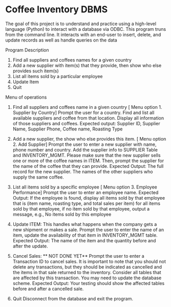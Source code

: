 # Coffee Inventory DBMS
The goal of this project is to understand and practice using a high-level language (Python) to interact with a database via ODBC. This program truns from the command line. It interacts with an end-user to insert, delete, and update records as well as handle queries on the data

Program Description
1) Find all suppliers and coffees names for a given country
2) Add a new supplier with item(s) that they provide, then show who else provides such item(s)
3) List all items sold by a particular employee
4) Update Item
5) Quit

Menu of operations

1) Find all suppliers and coffees name in a given country [ Menu option 1. Supplier by Country] Prompt the user for a country. Find and list all available suppliers and coffee from that location. Display all information of those suppliers and coffees.
Expected output:
Supplier ID, Supplier Name, Supplier Phone, Coffee name, Roasting Type

2) Add a new supplier, the show who else provides this item. [ Menu option 2. Add Supplier] Prompt the user to enter a new supplier with name, phone number and country. Add the supplier info to SUPPLIER Table and INVENTORY_MGMT. Please make sure that the new supplier sells one or more of the coffee names in ITEM. Then, prompt the supplier for the name of the coffee that they can provide.
Expected Output:
The full record for the new supplier.
The names of the other suppliers who supply the same coffee.

3) List all items sold by a specific employee [ Menu option 3. Employee Performance] Prompt the user to enter an employee name.
Expected Output:
If the employee is found, display all items sold by that employee that is (item name, roasting type, and total sales per item) for all items sold by that employee, if no item sold by that employee, output a message, e.g., No items sold by this employee

4) Update ITEM: This handles what happens when the company gets a new shipment or makes a sale. Prompt the user to enter the name of an item, update the availability of that item in INVENTORY_MGMT table.
Expected Output:
The name of the item and the quantity before and after the update.

5) Cancel Sales: ** NOT DONE YET**
Prompt the user to enter a Transaction ID to cancel sales. It is important to note that you should not delete any transactions, but they should be indicated as cancelled and the items in that sale returned to the inventory. Consider all tables that are affected by this transaction. You may need to update the database scheme.
Expected Output:
Your testing should show the affected tables before and after a cancelled sale.

6) Quit
Disconnect from the database and exit the program.

